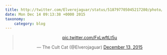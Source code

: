 ```yaml
---
title: http://twitter.com/Elverojaguar/status/518797705045217280/photo/1
date: Mon Dec 14 09:13:38 +0000 2015
taxonomy:
    category: blog
---
```

<blockquote class="twitter-tweet" align="center" width="350"><p lang="und" dir="ltr"><a href="http://twitter.com/Elverojaguar/status/518797705045217280/photo/1">pic.twitter.com/FxLwftLt5u</a></p>&mdash; The Cult Cat (@Elverojaguar) <a href="https://twitter.com/Elverojaguar/status/676079133949042688">December 13, 2015</a></blockquote>
